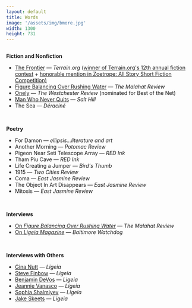 ```yaml
---
layout: default
title: Words
image: '/assets/img/bmore.jpg'
width: 1300
height: 731
---
```

<div class="column col-8 col-sm-12 content animated fadeIn">
          <div class="wrapper">
          <p><strong>Fiction and Nonfiction</strong></p>
            <ul class="fictionlinks">
              <li><a href="https://www.terrain.org/2022/fiction/the-frontier/" target="_blank">The Frontier</a> — <em>Terrain.org</em> (<a href="https://www.terrain.org/2021/news/12th-annual-contest-winners/" target="_blank">winner of Terrain.org's 12th annual fiction contest</a> + <a href="https://www.zoetrope.com/contests/stories-2021/" target="_blank"> honorable mention in Zoetrope: All Story Short Fiction Competition)</a></li>
              <li><a href="https://web.uvic.ca/malahat/excerpts/sam.html" target="_blank">Figure Balancing Over Rushing Water</a> — <em>The Malahat Review</em></li>
              <li><a href="https://www.westchesterreview.com/sean-sam" target="_blank">Onely</a> — <em>The Westchester Review</em> (nominated for Best of the Net)</li>
              <li><a href="https://salthilljournal.net/salt-hill-4344" target="_blank">Man Who Never Quits</a> — <em>Salt Hill</em></li>
              <li>The Sea — <em>Déraciné</em></li>
            </ul>
            <br />
            <p><strong>Poetry</strong></p>
            <ul class="fictionlinks">
            <li>For Damon — <em>ellipsis…literature and art</em></li>
              <li>Another Morning — <em>Potomac Review</em></li>
              <li>Pigeon Near Seti Telescope Array — <em>RED Ink</em></li>
              <li>Tham Piu Cave — <em>RED Ink</em></li>
              <li>Life Creating a Jumper — <em>Bird's Thumb</em></li>
              <li>1915 — <em>Two Cities Review</em></li>
              <li>Coma — <em>East Jasmine Review</em></li>
              <li>The Object In Art Disappears — <em>East Jasmine Review</em></li>
              <li>Mitosis — <em>East Jasmine Review</em></li>
            </ul>
            <br />
            <p><strong>Interviews</strong></p>
              <ul class="fictionlinks">
                <li><a href="http://malahatreview.ca/interviews/sam_interview.html" target="_blank">On <em>Figure Balancing Over Rushing Water</em></a> — <em>The Malahat Review</em></li>
                <li><a href="http://baltimorewatchdog.com/2019/12/07/towson-students-start-their-own-literary-magazine/" target="_blank">On <em>Ligeia Magazine</em></a> — <em>Baltimore Watchdog</em></li>
              </ul>
            <br />
            <p><strong>Interviews with Others</strong></p>
              <ul class="fictionlinks">
                <li><a href="https://www.ligeiamagazine.com/spring-2021/gina-nutt-interview/" target="_blank">Gina Nutt</a> — <em>Ligeia</em></li>
        			  <li><a href="https://www.ligeiamagazine.com/fall-2020/steve-finbow-interview/" target="_blank">Steve Finbow</a> — <em>Ligeia</em></li>
        			  <li><a href="https://www.ligeiamagazine.com/summer-2020/benjamin-devos-interview/" target="_blank">Benjamin DeVos</a> — <em>Ligeia</em></li>
        			  <li><a href="https://www.ligeiamagazine.com/winter-2019/jeannie-vanasco-interview/" target="_blank">Jeannie Vanasco</a> — <em>Ligeia</em></li>
        			  <li><a href="https://www.ligeiamagazine.com/fall-2019/sophia-shalmiyev-interview/" target="_blank">Sophia Shalmiyev</a> — <em>Ligeia</em></li>
        			  <li><a href="https://www.ligeiamagazine.com/fall-2019/jake-skeets-interview/" target="_blank">Jake Skeets</a> — <em>Ligeia</em></li>
              </ul>
          </div>
          <div class="spacer" style="margin-bottom:6rem;">
          </div>

</div>
